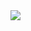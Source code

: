 <!---
- 👋 Hi, I’m @slianzg
- 👀 I’m interested in ...
- 🌱 I’m currently learning ...
- 💞️ I’m looking to collaborate on ...
- 📫 How to reach me ...
- 😄 Pronouns: ...
- ⚡ Fun fact: ...
--->
<!---
slianzg/slianzg is a ✨ special ✨ repository because its `README.md` (this file) appears on your GitHub profile.
You can click the Preview link to take a look at your changes.
--->

<a href="https://github.com/slianzg/gitanimals">
  <img src="https://render.gitanimals.org/farms/slianzg"/>
</a>

